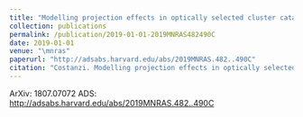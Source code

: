 ```yaml
---
title: "Modelling projection effects in optically selected cluster catalogues"
collection: publications
permalink: /publication/2019-01-01-2019MNRAS482490C
date: 2019-01-01
venue: "\mnras"
paperurl: "http://adsabs.harvard.edu/abs/2019MNRAS.482..490C"
citation: "Costanzi. Modelling projection effects in optically selected cluster catalogues. Monthly Notices of the Royal Astronomical Society, 482:, Jan 2019"
---
```


ArXiv: 1807.07072
ADS: http://adsabs.harvard.edu/abs/2019MNRAS.482..490C
